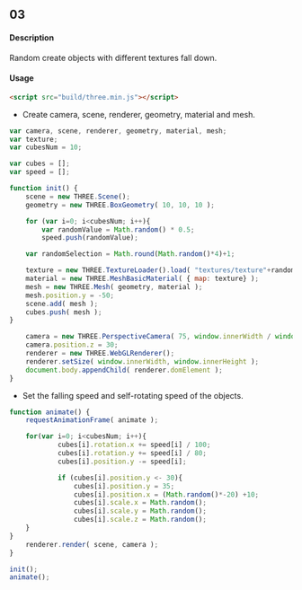 ## 03 ##

#### Description ####
Random create objects with different textures fall down.

#### Usage ####
```html
<script src="build/three.min.js"></script>
```

* Create camera, scene, renderer, geometry, material and mesh.

```javascript
var camera, scene, renderer, geometry, material, mesh;
var texture;
var cubesNum = 10;

var cubes = [];
var speed = [];

function init() {
	scene = new THREE.Scene();
	geometry = new THREE.BoxGeometry( 10, 10, 10 );

	for (var i=0; i<cubesNum; i++){
		var randomValue = Math.random() * 0.5;
		speed.push(randomValue);

	var randomSelection = Math.round(Math.random()*4)+1;

	texture = new THREE.TextureLoader().load( "textures/texture"+randomSelection+".jpg" );
	material = new THREE.MeshBasicMaterial( { map: texture} );
	mesh = new THREE.Mesh( geometry, material );
	mesh.position.y = -50;
	scene.add( mesh );
	cubes.push( mesh );
}

	camera = new THREE.PerspectiveCamera( 75, window.innerWidth / window.innerHeight, 2, 1000 );
	camera.position.z = 30;
	renderer = new THREE.WebGLRenderer();
	renderer.setSize( window.innerWidth, window.innerHeight );
	document.body.appendChild( renderer.domElement );
}
```

* Set the falling speed and self-rotating speed of the objects.

```javascript
function animate() {
	requestAnimationFrame( animate );

	for(var i=0; i<cubesNum; i++){
			cubes[i].rotation.x += speed[i] / 100;
			cubes[i].rotation.y += speed[i] / 80;
			cubes[i].position.y -= speed[i];

			if (cubes[i].position.y <- 30){
				cubes[i].position.y = 35;
				cubes[i].position.x = (Math.random()*-20) +10;
				cubes[i].scale.x = Math.random();
				cubes[i].scale.y = Math.random();
				cubes[i].scale.z = Math.random();
	}
}
	renderer.render( scene, camera );
}

init();
animate();
```
